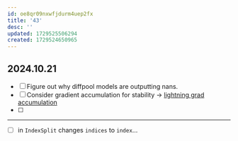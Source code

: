 ```yaml
---
id: oe8qr09nxwfjdurm4uep2fx
title: '43'
desc: ''
updated: 1729525506294
created: 1729524650965
---
```


## 2024.10.21

- [ ] Figure out why diffpool models are outputting nans.
- [ ] Consider gradient accumulation for stability → [lightning grad accumulation](https://lightning.ai/docs/pytorch/stable/advanced/training_tricks.html)
- [ ]


***

- [ ] in `IndexSplit` changes `indices` to `index`...